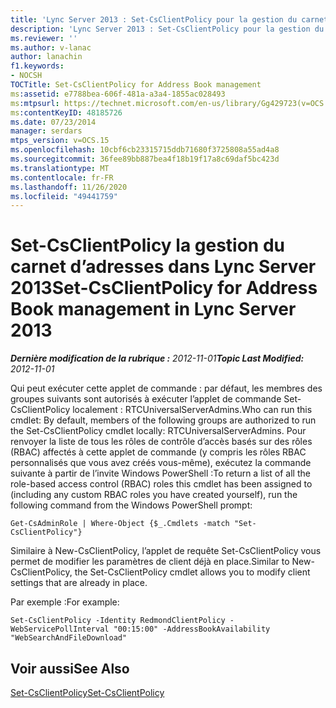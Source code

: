 ```yaml
---
title: 'Lync Server 2013 : Set-CsClientPolicy pour la gestion du carnet d’adresses'
description: 'Lync Server 2013 : Set-CsClientPolicy pour la gestion du carnet d’adresses.'
ms.reviewer: ''
ms.author: v-lanac
author: lanachin
f1.keywords:
- NOCSH
TOCTitle: Set-CsClientPolicy for Address Book management
ms:assetid: e7788bea-606f-481a-a3a4-1855ac028493
ms:mtpsurl: https://technet.microsoft.com/en-us/library/Gg429723(v=OCS.15)
ms:contentKeyID: 48185726
ms.date: 07/23/2014
manager: serdars
mtps_version: v=OCS.15
ms.openlocfilehash: 10cbf6cb23315715ddb71680f3725808a55ad4a8
ms.sourcegitcommit: 36fee89bb887bea4f18b19f17a8c69daf5bc423d
ms.translationtype: MT
ms.contentlocale: fr-FR
ms.lasthandoff: 11/26/2020
ms.locfileid: "49441759"
---
```

# <a name="set-csclientpolicy-for-address-book-management-in-lync-server-2013"></a><span data-ttu-id="112bc-103">Set-CsClientPolicy la gestion du carnet d’adresses dans Lync Server 2013</span><span class="sxs-lookup"><span data-stu-id="112bc-103">Set-CsClientPolicy for Address Book management in Lync Server 2013</span></span>

<div data-xmlns="http://www.w3.org/1999/xhtml">

<div class="topic" data-xmlns="http://www.w3.org/1999/xhtml" data-msxsl="urn:schemas-microsoft-com:xslt" data-cs="https://msdn.microsoft.com/">

<div data-asp="https://msdn2.microsoft.com/asp">



</div>

<div id="mainSection">

<div id="mainBody"><span data-ttu-id="112bc-104">

<span> </span></span><span class="sxs-lookup"><span data-stu-id="112bc-104">

<span> </span></span></span>

<span data-ttu-id="112bc-105">_**Dernière modification de la rubrique :** 2012-11-01_</span><span class="sxs-lookup"><span data-stu-id="112bc-105">_**Topic Last Modified:** 2012-11-01_</span></span>

<span data-ttu-id="112bc-106">Qui peut exécuter cette applet de commande : par défaut, les membres des groupes suivants sont autorisés à exécuter l’applet de commande Set-CsClientPolicy localement : RTCUniversalServerAdmins.</span><span class="sxs-lookup"><span data-stu-id="112bc-106">Who can run this cmdlet: By default, members of the following groups are authorized to run the Set-CsClientPolicy cmdlet locally: RTCUniversalServerAdmins.</span></span> <span data-ttu-id="112bc-107">Pour renvoyer la liste de tous les rôles de contrôle d’accès basés sur des rôles (RBAC) affectés à cette applet de commande (y compris les rôles RBAC personnalisés que vous avez créés vous-même), exécutez la commande suivante à partir de l’invite Windows PowerShell :</span><span class="sxs-lookup"><span data-stu-id="112bc-107">To return a list of all the role-based access control (RBAC) roles this cmdlet has been assigned to (including any custom RBAC roles you have created yourself), run the following command from the Windows PowerShell prompt:</span></span>

    Get-CsAdminRole | Where-Object {$_.Cmdlets -match "Set-CsClientPolicy"}

<span data-ttu-id="112bc-108">Similaire à New-CsClientPolicy, l’applet de requête Set-CsClientPolicy vous permet de modifier les paramètres de client déjà en place.</span><span class="sxs-lookup"><span data-stu-id="112bc-108">Similar to New-CsClientPolicy, the Set-CsClientPolicy cmdlet allows you to modify client settings that are already in place.</span></span>

<span data-ttu-id="112bc-109">Par exemple :</span><span class="sxs-lookup"><span data-stu-id="112bc-109">For example:</span></span>

    Set-CsClientPolicy -Identity RedmondClientPolicy -WebServicePollInterval "00:15:00" -AddressBookAvailability "WebSearchAndFileDownload"

<div>

## <a name="see-also"></a><span data-ttu-id="112bc-110">Voir aussi</span><span class="sxs-lookup"><span data-stu-id="112bc-110">See Also</span></span>


[<span data-ttu-id="112bc-111">Set-CsClientPolicy</span><span class="sxs-lookup"><span data-stu-id="112bc-111">Set-CsClientPolicy</span></span>](https://docs.microsoft.com/powershell/module/skype/Set-CsClientPolicy)  
  

<span data-ttu-id="112bc-112"></div>

</div>

<span> </span>

</div>

</div>

</span><span class="sxs-lookup"><span data-stu-id="112bc-112"></div>

</div>

<span> </span>

</div>

</div>

</span></span></div>

